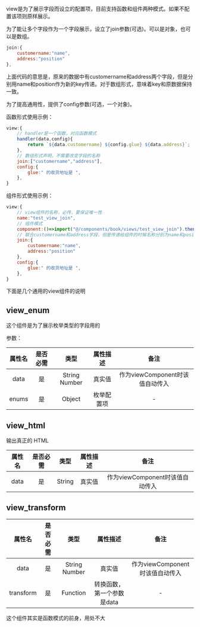 view是为了展示字段而设立的配置项，目前支持函数和组件两种模式。如果不配置该项则原样展示。

为了能让多个字段作为一个字段展示，设立了join参数(可选)。可以是对象，也可以是数组。

```javascript
join:{
    customername:"name",
    address:"position"
},
```

上面代码的意思是，原来的数据中有customername和address两个字段，但是分别用name和position作为新的key传递。对于数组形式，意味着key和原数据保持一致。

为了提高通用性，提供了config参数(可选，一个对象)。

函数形式使用示例：

```javascript
view:{
    // handler是一个函数，对应函数模式
    handler(data,config){
        return `${data.customername} ${config.glue} ${data.address}`;
    },
    // 数组形式声明，不需要改变字段的名称
    join:["customername","address"],
    config:{
        glue:" 的收货地址是 ",
    },
}
```

组件形式使用示例：

```javascript
view:{
    // view组件的名称，必传，要保证唯一性
    name:"test_view_join",
    // 组件模式
    component:()=>import("@/components/book/views/test_view_join").then((rst)=>rst.default),
    // 联合customername和address字段，但是传递给组件的时候名称分别为name和position
    join:{
        customername:"name",
        address:"position"
    },
    config:{
        glue:" 的收货地址是 ",
    },
}
```


下面是几个通用的view组件的说明

## view_enum

这个组件是为了展示枚举类型的字段用的

参数：

| 属性名 | 是否必需  | 类型      | 属性描述 |  备注 |
| :---:  | :--:  | :--: | :-----:  | :--: |
| data   | 是 | String Number | 真实值 | 作为viewComponent时该值自动传入   |
| enums  |  是  | Object    | 枚举配置项 | - |

## view_html

输出真正的 HTML

| 属性名 | 是否必需  | 类型      | 属性描述 |  备注 |
| :---:  | :--:  | :--: | :-----:  | :--: |
| data   | 是 | String | 真实值 | 作为viewComponent时该值自动传入   |

## view_transform

| 属性名 | 是否必需  | 类型      | 属性描述 |  备注 |
| :---:  | :--:  | :--: | :-----:  | :--: |
| data   | 是 | String Number | 真实值 | 作为viewComponent时该值自动传入   |
| transform  |  是  | Function    | 转换函数，第一个参数是data | - |

这个组件其实是函数模式的前身，用处不大